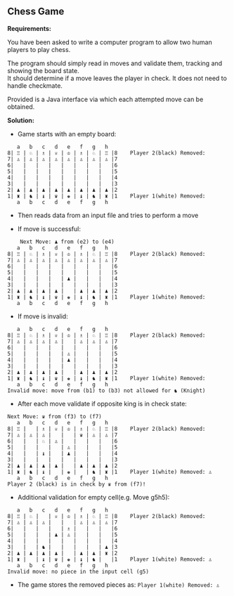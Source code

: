 ## Chess Game

**Requirements:** 

You have been asked to write a computer program to allow two human players to play chess.

The program should simply read in moves and validate them, tracking and showing the board state.  
It should determine if a move leaves the player in check.  It does not need to handle checkmate.

Provided is a Java interface via which each attempted move can be obtained.

**Solution:**

* Game starts with an empty board:
```
   a   b   c   d   e   f   g   h
8| ♖ | ♘ | ♗︎ | ♕ | ♔ | ♗︎ | ♘ | ♖ |8    Player 2(black) Removed: 
7| ♙ | ♙ | ♙ | ♙ | ♙ | ♙ | ♙ | ♙ |7
6|   |   |   |   |   |   |   |   |6
5|   |   |   |   |   |   |   |   |5
4|   |   |   |   |   |   |   |   |4
3|   |   |   |   |   |   |   |   |3
2| ♟︎ | ♟︎ | ♟︎ | ♟︎ | ♟︎ | ♟︎ | ♟︎ | ♟︎ |2
1| ♜ | ♞ | ♝ | ♛︎ | ♚ | ♝ | ♞ | ♜ |1    Player 1(white) Removed: 
   a   b   c   d   e   f   g   h
```

* Then reads data from an input file and tries to perform a move

* If move is successful:
```
    Next Move: ♟︎ from (e2) to (e4)
   a   b   c   d   e   f   g   h
8| ♖ | ♘ | ♗︎ | ♕ | ♔ | ♗︎ | ♘ | ♖ |8    Player 2(black) Removed: 
7| ♙ | ♙ | ♙ | ♙ | ♙ | ♙ | ♙ | ♙ |7
6|   |   |   |   |   |   |   |   |6
5|   |   |   |   |   |   |   |   |5
4|   |   |   |   | ♟︎ |   |   |   |4
3|   |   |   |   |   |   |   |   |3
2| ♟︎ | ♟︎ | ♟︎ | ♟︎ |   | ♟︎ | ♟︎ | ♟︎ |2
1| ♜ | ♞ | ♝ | ♛︎ | ♚ | ♝ | ♞ | ♜ |1    Player 1(white) Removed: 
   a   b   c   d   e   f   g   h
```

* If move is invalid:
```
   a   b   c   d   e   f   g   h
8| ♖ | ♘ | ♗︎ | ♕ | ♔ | ♗︎ | ♘ | ♖ |8    Player 2(black) Removed: 
7| ♙ | ♙ | ♙ | ♙ |   | ♙ | ♙ | ♙ |7
6|   |   |   |   |   |   |   |   |6
5|   |   |   |   | ♙ |   |   |   |5
4|   |   |   |   | ♟︎ |   |   |   |4
3|   |   |   |   |   |   |   |   |3
2| ♟︎ | ♟︎ | ♟︎ | ♟︎ |   | ♟︎ | ♟︎ | ♟︎ |2
1| ♜ | ♞ | ♝ | ♛︎ | ♚ | ♝ | ♞ | ♜ |1    Player 1(white) Removed: 
   a   b   c   d   e   f   g   h
Invalid move: move from (b1) to (b3) not allowed for ♞ (Knight)
```

* After each move validate if opposite king is in check state:
```
Next Move: ♛︎ from (f3) to (f7)
   a   b   c   d   e   f   g   h
8| ♖ |   | ♗︎ | ♕ | ♔ | ♗︎ | ♘ | ♖ |8    Player 2(black) Removed: 
7| ♙ | ♙ | ♙ |   |   | ♛︎ | ♙ | ♙ |7
6|   |   | ♘ | ♙ |   |   |   |   |6
5|   |   |   |   | ♙ |   |   |   |5
4|   |   | ♝ |   | ♟︎ |   |   |   |4
3|   |   |   |   |   |   |   |   |3
2| ♟︎ | ♟︎ | ♟︎ | ♟︎ |   | ♟︎ | ♟︎ | ♟︎ |2
1| ♜ | ♞ | ♝ |   | ♚ |   | ♞ | ♜ |1    Player 1(white) Removed: ♙
   a   b   c   d   e   f   g   h
Player 2 (black) is in check by ♛︎ from (f7)!
```

* Additional validation for empty cell(e.g. Move g5h5):
```
   a   b   c   d   e   f   g   h
8| ♖ | ♘ |   | ♕ | ♔ | ♗︎ | ♘ | ♖ |8    Player 2(black) Removed: 
7| ♙ | ♙ | ♙ |   |   | ♙ | ♙ | ♙ |7
6|   |   |   |   | ♗︎ |   |   |   |6
5|   |   |   | ♟︎ | ♙ |   |   |   |5
4|   |   |   |   |   |   |   |   |4
3|   |   | ♞ |   |   |   |   | ♟︎ |3
2| ♟︎ | ♟︎ | ♟︎ | ♟︎ |   | ♟︎ | ♟︎ | ♜ |2
1| ♜ |   | ♝ | ♛︎ | ♚ | ♝ | ♞ |   |1    Player 1(white) Removed: ♙
   a   b   c   d   e   f   g   h
Invalid move: no piece in the input cell (g5)
```

* The game stores the removed pieces as: `Player 1(white) Removed: ♙`